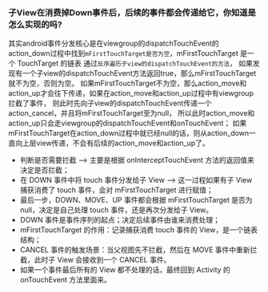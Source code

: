 ### 子View在消费掉Down事件后，后续的事件都会传递给它，你知道是怎么实现的吗?

其实android事件分发核心是在viewgroup的dispatchTouchEvent的action_down过程中找到`mFirstTouchTarget是否为空`，mFirstTouchTarget 是一个 TouchTarget 的链表
通过`反序遍历子view的dispatchTouchEvent的方法`，
如果发现有一个子view的dispatchTouchEvent方法返回true，那么mFirstTouchTarget就不为空，否则为空。
如果mFirstTouchTarget不为空，那么action_move和action_up才会往下传递，如果在action_move和action_up过程中有viewgroup拦截了事件，
则此时先向子view的dispatchTouchEvent传递一个action_cancel，并且将mFirstTouchTarget至为null，
所以此时action_move和action_up只会走viewgroup的dispatchTouchEvent和onTouchEvent；
如果mFirstTouchTarget在action_down过程中就已经null的话，则从action_down一直向上层view传递，不会有后续的action_move和action_up了。

- 判断是否需要拦截 —> 主要是根据 onInterceptTouchEvent 方法的返回值来决定是否拦截；
- 在 DOWN 事件中将 touch 事件分发给子 View —> 这一过程如果有子 View 捕获消费了 touch 事件，会对 mFirstTouchTarget 进行赋值；
- 最后一步，DOWN、MOVE、UP 事件都会根据 mFirstTouchTarget 是否为 null，决定是自己处理 touch 事件，还是再次分发给子 View。
- DOWN 事件是事件序列的起点；决定后续事件由谁来消费处理；
- mFirstTouchTarget 的作用：记录捕获消费 touch 事件的 View，是一个链表结构；
- CANCEL 事件的触发场景：当父视图先不拦截，然后在 MOVE 事件中重新拦截，此时子 View 会接收到一个 CANCEL 事件。
- 如果一个事件最后所有的 View 都不处理的话，最终回到 Activity 的 onTouchEvent 方法里面来。

